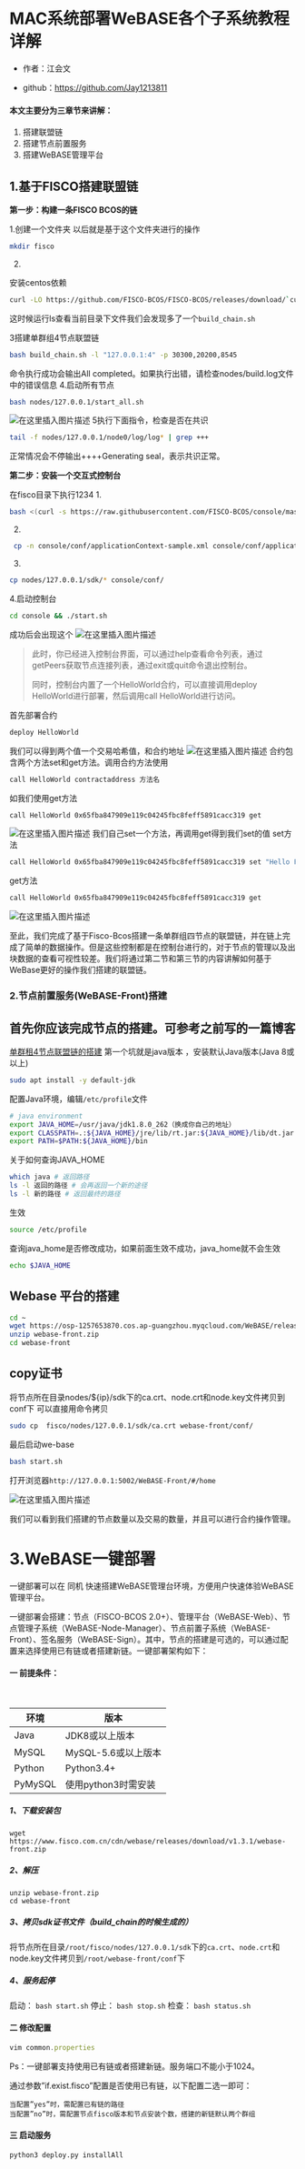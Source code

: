 # MAC系统部署WeBASE各个子系统教程详解

- 作者：江会文

- github：https://github.com/Jay1213811

  

#### 本文主要分为三章节来讲解：

1. 搭建联盟链
2. 搭建节点前置服务
3. 搭建WeBASE管理平台



## 1.基于FISCO搭建联盟链

**第一步：构建一条FISCO BCOS的链**

1.创建一个文件夹 以后就是基于这个文件夹进行的操作

```bash
mkdir fisco
```
2.
安装centos依赖

```bash
curl -LO https://github.com/FISCO-BCOS/FISCO-BCOS/releases/download/`curl -s https://api.github.com/repos/FISCO-BCOS/FISCO-BCOS/releases | grep "\"v2\.[0-9]\.[0-9]\"" | sort -u | tail -n 1 | cut -d \" -f 4`/build_chain.sh && chmod u+x build_chain.sh
```
这时候运行ls查看当前目录下文件我们会发现多了一个`build_chain.sh`

3搭建单群组4节点联盟链

```bash
bash build_chain.sh -l "127.0.0.1:4" -p 30300,20200,8545
```

命令执行成功会输出All completed。如果执行出错，请检查nodes/build.log文件中的错误信息
4.启动所有节点

```bash
bash nodes/127.0.0.1/start_all.sh
```

![在这里插入图片描述](https://img-blog.csdnimg.cn/20201113173338804.png?x-oss-process=image/watermark,type_ZmFuZ3poZW5naGVpdGk,shadow_10,text_aHR0cHM6Ly9ibG9nLmNzZG4ubmV0L3FxXzQxNTY5NTkx,size_16,color_FFFFFF,t_70#pic_center)
5执行下面指令，检查是否在共识

```bash
tail -f nodes/127.0.0.1/node0/log/log* | grep +++
```
正常情况会不停输出++++Generating seal，表示共识正常。

**第二步：安装一个交互式控制台**

在fisco目录下执行1234
1.
```bash
bash <(curl -s https://raw.githubusercontent.com/FISCO-BCOS/console/master/tools/download_console.sh)
```
2.

```bash
 cp -n console/conf/applicationContext-sample.xml console/conf/applicationContext.xml
```
3.

```bash
cp nodes/127.0.0.1/sdk/* console/conf/
```
4.启动控制台

```bash
cd console && ./start.sh
```
成功后会出现这个
![在这里插入图片描述](https://img-blog.csdnimg.cn/2020111317372941.png?x-oss-process=image/watermark,type_ZmFuZ3poZW5naGVpdGk,shadow_10,text_aHR0cHM6Ly9ibG9nLmNzZG4ubmV0L3FxXzQxNTY5NTkx,size_16,color_FFFFFF,t_70#pic_center)

> 此时，你已经进入控制台界面，可以通过help查看命令列表，通过getPeers获取节点连接列表，通过exit或quit命令退出控制台。
>
> 
>
> 同时，控制台内置了一个HelloWorld合约，可以直接调用deploy HelloWorld进行部署，然后调用call
> HelloWorld进行访问。

首先部署合约
```bash
deploy HelloWorld
```
我们可以得到两个值一个交易哈希值，和合约地址
![在这里插入图片描述](https://img-blog.csdnimg.cn/20201113174136507.png#pic_center)
合约包含两个方法set和get方法。调用合约方法使用

```bash
call HelloWorld contractaddress 方法名
```
如我们使用get方法
```bash
call HelloWorld 0x65fba847909e119c04245fbc8feff5891cacc319 get
```

![在这里插入图片描述](https://img-blog.csdnimg.cn/20201113174326845.png?x-oss-process=image/watermark,type_ZmFuZ3poZW5naGVpdGk,shadow_10,text_aHR0cHM6Ly9ibG9nLmNzZG4ubmV0L3FxXzQxNTY5NTkx,size_16,color_FFFFFF,t_70#pic_center)
我们自己set一个方法，再调用get得到我们set的值
set方法
```bash
call HelloWorld 0x65fba847909e119c04245fbc8feff5891cacc319 set "Hello FISCO"
```
get方法
```bash
call HelloWorld 0x65fba847909e119c04245fbc8feff5891cacc319 get
```

![在这里插入图片描述](https://img-blog.csdnimg.cn/20201113174445483.png?x-oss-process=image/watermark,type_ZmFuZ3poZW5naGVpdGk,shadow_10,text_aHR0cHM6Ly9ibG9nLmNzZG4ubmV0L3FxXzQxNTY5NTkx,size_16,color_FFFFFF,t_70#pic_center)

​	至此，我们完成了基于Fisco-Bcos搭建一条单群组四节点的联盟链，并在链上完成了简单的数据操作。但是这些控制都是在控制台进行的，对于节点的管理以及出块数据的查看可视性较差。我们将通过第二节和第三节的内容讲解如何基于WeBase更好的操作我们搭建的联盟链。

### 2.节点前置服务(WeBASE-Front)搭建

## 首先你应该完成节点的搭建。可参考之前写的一篇博客
[单群租4节点联盟链的搭建](https://editor.csdn.net/md/?articleId=109621033)
第一个坑就是java版本 ，安装默认Java版本(Java 8或以上)

```bash
sudo apt install -y default-jdk
```
配置Java环境，编辑`/etc/profile`文件

```bash
# java environment
export JAVA_HOME=/usr/java/jdk1.8.0_262（换成你自己的地址）
export CLASSPATH=.:${JAVA_HOME}/jre/lib/rt.jar:${JAVA_HOME}/lib/dt.jar:${JAVA_HOME}/lib/tools.jar
export PATH=$PATH:${JAVA_HOME}/bin
```
关于如何查询JAVA_HOME

```bash
which java # 返回路径
ls -l 返回的路径 # 会再返回一个新的途径
ls -l 新的路径 # 返回最终的路径
```
生效

```bash
source /etc/profile
```
查询java_home是否修改成功，如果前面生效不成功，java_home就不会生效

```bash
echo $JAVA_HOME
```

## Webase 平台的搭建

```bash
cd ~
wget https://osp-1257653870.cos.ap-guangzhou.myqcloud.com/WeBASE/releases/download/v1.4.1/webase-front.zip
unzip webase-front.zip
cd webase-front
```

## copy证书

将节点所在目录nodes/${ip}/sdk下的ca.crt、node.crt和node.key文件拷贝到conf下
可以直接用命令拷贝

```bash
sudo cp  fisco/nodes/127.0.0.1/sdk/ca.crt webase-front/conf/
```
最后启动we-base

```bash
bash start.sh
```
打开浏览器`http://127.0.0.1:5002/WeBASE-Front/#/home`

![在这里插入图片描述](https://img-blog.csdnimg.cn/20201128153338192.png?x-oss-process=image/watermark,type_ZmFuZ3poZW5naGVpdGk,shadow_10,text_aHR0cHM6Ly9ibG9nLmNzZG4ubmV0L3FxXzQxNTY5NTkx,size_16,color_FFFFFF,t_70)

我们可以看到我们搭建的节点数量以及交易的数量，并且可以进行合约操作管理。

# 3.WeBASE一键部署

一键部署可以在 同机 快速搭建WeBASE管理台环境，方便用户快速体验WeBASE管理平台。

一键部署会搭建：节点（FISCO-BCOS 2.0+）、管理平台（WeBASE-Web）、节点管理子系统（WeBASE-Node-Manager）、节点前置子系统（WeBASE-Front）、签名服务（WeBASE-Sign）。其中，节点的搭建是可选的，可以通过配置来选择使用已有链或者搭建新链。一键部署架构如下：

#### 一 前提条件：

​	

| 环境    | 版本                |
| ------- | ------------------- |
| Java    | JDK8或以上版本      |
| MySQL   | MySQL-5.6或以上版本 |
| Python  | Python3.4+          |
| PyMySQL | 使用python3时需安装 |

##### 1、下载安装包

```
wget https://www.fisco.com.cn/cdn/webase/releases/download/v1.3.1/webase-front.zip
```

##### 2、解压

```
unzip webase-front.zip
cd webase-front
```

##### 3、拷贝sdk证书文件（build_chain的时候生成的）

将节点所在目录`/root/fisco/nodes/127.0.0.1/sdk`下的`ca.crt`、`node.crt`和node.key文件拷贝到`/root/webase-front/conf`下

##### 4、服务起停

启动： `bash start.sh`
停止： `bash stop.sh`
检查： `bash status.sh`

#### 二 修改配置

```js
vim common.properties
```

Ps：一键部署支持使用已有链或者搭建新链。服务端口不能小于1024。

通过参数”if.exist.fisco”配置是否使用已有链，以下配置二选一即可：

```
当配置”yes”时，需配置已有链的路径
当配置”no”时，需配置节点fisco版本和节点安装个数，搭建的新链默认两个群组
```

#### 三 启动服务

```python
python3 deploy.py installAll
```

